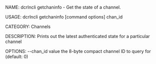 NAME:
   dcrlncli getchaninfo - Get the state of a channel.

USAGE:
   dcrlncli getchaninfo [command options] chan_id

CATEGORY:
   Channels

DESCRIPTION:
   Prints out the latest authenticated state for a particular channel

OPTIONS:
   --chan_id value  the 8-byte compact channel ID to query for (default: 0)
   
